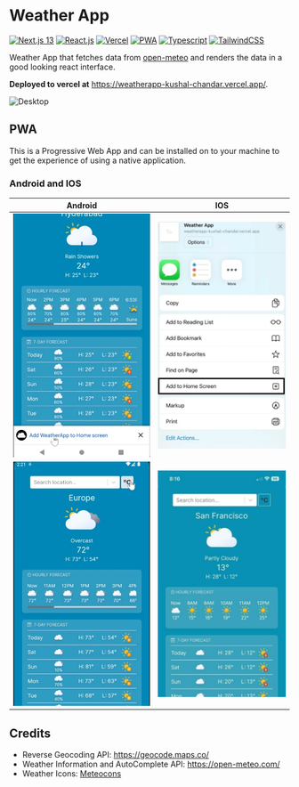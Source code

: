# Weather App

[![Next.js 13](https://img.shields.io/badge/Next.js-000?logo=nextdotjs&logoColor=fff)](https://nextjs.org/blog/next-13)
[![React.js](https://img.shields.io/badge/React-20232A?logo=react&logoColor=61DAFB)](https://react.dev/)
[![Vercel](https://img.shields.io/badge/Vercel-000000?logo=vercel&logoColor=white)](https://vercel.com/)
[![PWA](https://img.shields.io/badge/PWA-5A0FC8?logoColor=39366&logo=PWA)](https://web.dev/what-are-pwas/)
[![Typescript](https://img.shields.io/badge/TypeScript-007ACC?logo=typescript&logoColor=white)](https://www.typescriptlang.org/)
[![TailwindCSS](https://img.shields.io/badge/Tailwind_CSS-38B2AC?logo=tailwind-css&logoColor=white)](https://tailwindcss.com/)

Weather App that fetches data from [open-meteo](https://open-meteo.com/en/docs) and renders the data in a good looking react interface.

**Deployed to vercel at** <https://weatherapp-kushal-chandar.vercel.app/>.

![Desktop](/media/Desktop.gif)

## PWA

This is a Progressive Web App and can be installed on to your machine to get the experience of using a native application.

### Android and IOS

Android                        |IOS
:-----------------------------:|:----------------------------:
![Android](/media/Android1.jpg)|![IOS](/media/Iphone1.jpg)
![Android](/media/Android2.jpg)|![IOS](/media/Iphone2.jpg)

## Credits

- Reverse Geocoding API: <https://geocode.maps.co/>
- Weather Information and AutoComplete API: <https://open-meteo.com/>
- Weather Icons: [Meteocons](https://bas.dev/work/meteocons)

